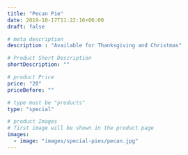 ```yaml
---
title: "Pecan Pie"
date: 2019-10-17T11:22:16+06:00
draft: false

# meta description
description : "Available for Thanksgiving and Christmas"

# Product Short Description
shortDescription: ""

# product Price
price: "20"
priceBefore: ""

# type must be "products"
type: "special"

# product Images
# first image will be shown in the product page
images:
  - image: "images/special-pies/pecan.jpg"
---
```

